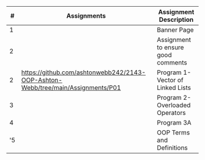 |# | Assignments | Assignment Description              |
|--|-------------|-------------------------------------|          
|1 |             | Banner Page                         | 
|2 |             | Assignment to ensure good comments  |
|2 |https://github.com/ashtonwebb242/2143-OOP-Ashton-Webb/tree/main/Assignments/P01             | Program 1- Vector of Linked Lists   |
|3 |             | Program 2-Overloaded Operators      |
|4 |             | Program 3A                          |
'5 |             | OOP Terms and Definitions           |
